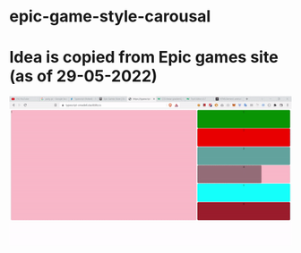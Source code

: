 # epic-game-style-carousal
# Idea is copied from Epic games site (as of 29-05-2022)
<img src="https://github.com/newway-anshul/epic-game-style-carousal/blob/main/sampleImg/ezgif.com-gif-maker.gif"/>
